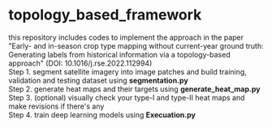 # topology_based_framework
this repository includes codes to implement the approach in the paper 
"Early- and in-season crop type mapping without current-year ground truth: Generating labels from historical information via a topology-based approach" (DOI: 10.1016/j.rse.2022.112994)  
Step 1. segment satellite imagery into image patches and build training, validation and testing dataset using <b>segmentation.py</b>  
Step 2. generate heat maps and their targets using <b>generate_heat_map.py</b>  
Step 3. (optional) visually check your type-I and type-II heat maps and make revisions if there's any  
Step 4. train deep learning models using <b>Execuation.py</b>  

